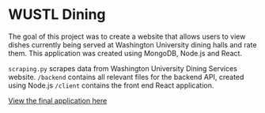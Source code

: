 # WUSTL Dining  

The goal of this project was to create a website that allows users to view dishes currently being served at Washington University dining halls and rate them. This application was created using MongoDB, Node.js and React. 

`scraping.py` scrapes data from Washington University Dining Services website. 
`/backend` contains all relevant files for the backend API, created using Node.js
`/client` contains the front end React application. 

[View the final application here](http://ec2-18-188-161-77.us-east-2.compute.amazonaws.com/~austintolani/WUSTLDining/index.html)

